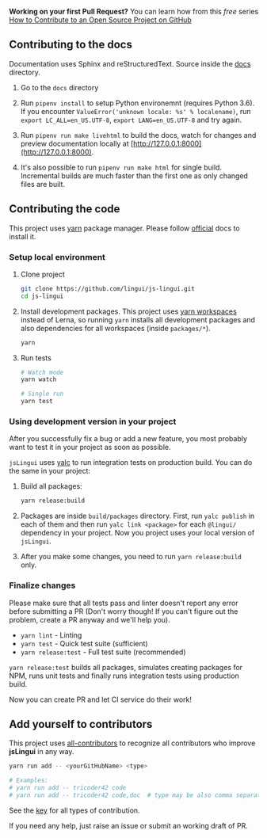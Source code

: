 **Working on your first Pull Request?** You can learn how from this *free* series [How to Contribute to an Open Source Project on GitHub](https://egghead.io/series/how-to-contribute-to-an-open-source-project-on-github)

## Contributing to the docs

Documentation uses Sphinx and reStructuredText. Source inside the
[docs](https://github.com/lingui/js-lingui/tree/stable-2.x/docs) directory.

1. Go to the `docs` directory

2. Run `pipenv install` to setup Python environemnt (requires Python 3.6).
   If you encounter `ValueError('unknown locale: %s' % localename)`,
   run `export LC_ALL=en_US.UTF-8`, `export LANG=en_US.UTF-8` and try again.

3. Run `pipenv run make livehtml` to build the docs, watch for changes and preview
   documentation locally at [http://127.0.0.1:8000](http://127.0.0.1:8000).

4. It's also possible to run `pipenv run make html` for single build. Incremental builds
   are much faster than the first one as only changed files are built.

## Contributing the code

This project uses [yarn][YarnInstall] package manager. Please follow
[official][YarnInstall] docs to install it.

### Setup local environment

1. Clone project

   ```sh
   git clone https://github.com/lingui/js-lingui.git
   cd js-lingui
   ```

2. Install development packages. This project uses
   [yarn workspaces](https://yarnpkg.com/lang/en/docs/workspaces/) instead of Lerna,
   so running `yarn` installs all development packages and also dependencies for all
   workspaces (inside `packages/*`).

   ```sh
   yarn
   ```

3. Run tests

   ```sh
   # Watch mode
   yarn watch

   # Single run
   yarn test
   ```

### Using development version in your project

After you successfully fix a bug or add a new feature, you most probably want
to test it in your project as soon as possible.

`jsLingui` uses [yalc](https://www.npmjs.com/package/yalc) to run integration tests
on production build. You can do the same in your project:

1. Build all packages:

   ```sh
   yarn release:build
   ```
  
2. Packages are inside `build/packages` directory. First, run `yalc publish` in each
   of them and then run `yalc link <package>` for each `@lingui/` dependency in your
   project. Now you project uses your local version of `jsLingui`.
  
3. After you make some changes, you need to run `yarn release:build` only.

### Finalize changes 

Please make sure that all tests pass and linter doesn't report any error before
submitting a PR (Don't worry though! If you can't figure out the problem, create a PR
anyway and we'll help you).

- `yarn lint` - Linting
- `yarn test` - Quick test suite (sufficient)
- `yarn release:test` - Full test suite (recommended)

`yarn release:test` builds all packages, simulates creating packages for NPM, runs unit
tests and finally runs integration tests using production build.

Now you can create PR and let CI service do their work!

## Add yourself to contributors

This project uses [all-contributors](https://github.com/kentcdodds/all-contributors) to
recognize all contributors who improve **jsLingui** in any way.

```bash
yarn run add -- <yourGitHubName> <type>

# Examples:
# yarn run add -- tricoder42 code
# yarn run add -- tricoder42 code,doc  # type may be also comma separated value
```

See the [key](https://github.com/jfmengels/all-contributors-cli#addupdate-contributors)
for all types of contribution.

If you need any help, just raise an issue or submit an working draft of PR.

[YarnInstall]: https://yarnpkg.com/en/docs/install#mac-stable
